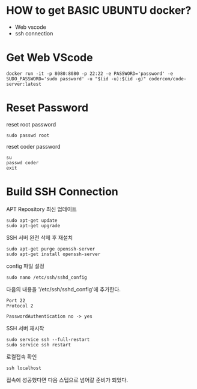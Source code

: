 # HOW to get BASIC UBUNTU docker?
- Web vscode
- ssh connection

# Get Web VScode
```
docker run -it -p 8080:8080 -p 22:22 -e PASSWORD='password' -e SUDO_PASSWORD='sudo password' -u "$(id -u):$(id -g)" codercom/code-server:latest
```

# Reset Password
reset root password
```
sudo passwd root
```

reset coder password
```
su
passwd coder
exit
```

# Build SSH Connection
APT Repository 최신 업데이트
```
sudo apt-get update
sudo apt-get upgrade
```
  
SSH 서버 완전 삭제 후 재설치
```
sudo apt-get purge openssh-server
sudo apt-get install openssh-server
```
  
config 파일 설정
```
sudo nano /etc/ssh/sshd_config
```

다음의 내용을 '/etc/ssh/sshd_config'에 추가한다.
```
Port 22
Protocol 2
```

```
PasswordAuthentication no -> yes
```

SSH 서버 재시작
```
sudo service ssh --full-restart
sudo service ssh restart
```

로컬접속 확인
```
ssh localhost
```
접속에 성공했다면 다음 스텝으로 넘어갈 준비가 되었다.



